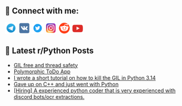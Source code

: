 ## 🔎 Connect with me:
[<img src="https://github.com/bullbesh/bullbesh/blob/main/images/Telegram.png" width="32" height="32" />](https://t.me/bullbesh)
[<img src="https://github.com/bullbesh/bullbesh/blob/main/images/VK.png" width="32" height="32" />](https://vk.com/bullbesh)
[<img src="https://github.com/bullbesh/bullbesh/blob/main/images/Twitter.png" width="32" height="32" />](https://twitter.com/bullbesh1)
[<img src="https://github.com/bullbesh/bullbesh/blob/main/images/Instagram.png" width="32" height="32" />](https://www.instagram.com/bullbesh)
[<img src="https://github.com/bullbesh/bullbesh/blob/main/images/Reddit.png" width="32" height="32" />](https://www.reddit.com/user/bullbesh)
[<img src="https://github.com/bullbesh/bullbesh/blob/main/images/YouTube.png" width="32" height="32" />](https://www.youtube.com/channel/UCtfjRs6uzgq5mfm8S06WTcg)

## 📕 Latest r/Python Posts
<!-- BLOG-POST-LIST:START -->
- [GIL free and thread safety](https://www.reddit.com/r/Python/comments/1o71ejn/gil_free_and_thread_safety/)
- [Polymorphic ToDo App](https://www.reddit.com/r/Python/comments/1o6xmvi/polymorphic_todo_app/)
- [I wrote a short tutorial on how to kill the GIL in Python 3.14](https://www.reddit.com/r/Python/comments/1o6v4fb/i_wrote_a_short_tutorial_on_how_to_kill_the_gil/)
- [Gave up on C++ and just went with Python](https://www.reddit.com/r/Python/comments/1o6u9cg/gave_up_on_c_and_just_went_with_python/)
- [[Hiring] A experienced python coder that is very experienced with discord bots/ocr extractions.](https://www.reddit.com/r/Python/comments/1o6tx7x/hiring_a_experienced_python_coder_that_is_very/)
<!-- BLOG-POST-LIST:END -->
